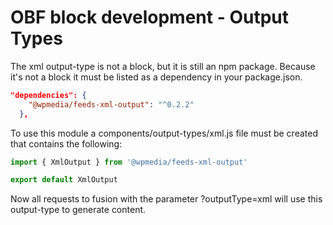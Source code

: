 # OBF block development - Output Types

The xml output-type is not a block, but it is still an npm package. Because it's not a block it must be listed as a dependency in your package.json.

```json
"dependencies": {
    "@wpmedia/feeds-xml-output": "^0.2.2"
  },
```

To use this module a components/output-types/xml.js file must be created that contains the following:

```javascript
import { XmlOutput } from '@wpmedia/feeds-xml-output'

export default XmlOutput
```

Now all requests to fusion with the parameter ?outputType=xml will use this output-type to generate content.
